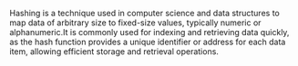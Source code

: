 Hashing is a technique used in computer science and data structures to map data of arbitrary size to fixed-size values, typically numeric or alphanumeric.It is commonly used for indexing and retrieving data quickly, as the hash function provides a unique identifier or address for each data item, allowing efficient storage and retrieval operations.